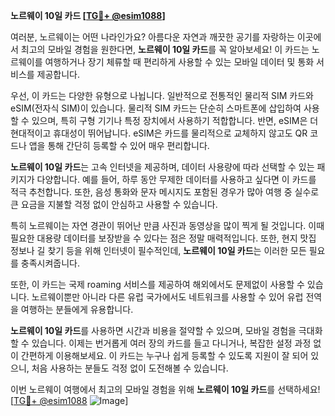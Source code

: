 **노르웨이 10일 카드 [[TG💪+ @esim1088](https://t.me/s/esim1088)]**

여러분, 노르웨이는 어떤 나라인가요? 아름다운 자연과 깨끗한 공기를 자랑하는 이곳에서 최고의 모바일 경험을 원한다면, **노르웨이 10일 카드**를 꼭 알아보세요! 이 카드는 노르웨이를 여행하거나 장기 체류할 때 편리하게 사용할 수 있는 모바일 데이터 및 통화 서비스를 제공합니다.

우선, 이 카드는 다양한 유형으로 나뉩니다. 일반적으로 전통적인 물리적 SIM 카드와 eSIM(전자식 SIM)이 있습니다. 물리적 SIM 카드는 단순히 스마트폰에 삽입하여 사용할 수 있으며, 특히 구형 기기나 특정 장치에서 사용하기 적합합니다. 반면, eSIM은 더 현대적이고 휴대성이 뛰어납니다. eSIM은 카드를 물리적으로 교체하지 않고도 QR 코드나 앱을 통해 간단히 등록할 수 있어 매우 편리합니다.

**노르웨이 10일 카드**는 고속 인터넷을 제공하며, 데이터 사용량에 따라 선택할 수 있는 패키지가 다양합니다. 예를 들어, 하루 동안 무제한 데이터를 사용하고 싶다면 이 카드를 적극 추천합니다. 또한, 음성 통화와 문자 메시지도 포함된 경우가 많아 여행 중 실수로 큰 요금을 지불할 걱정 없이 안심하고 사용할 수 있습니다.

특히 노르웨이는 자연 경관이 뛰어난 만큼 사진과 동영상을 많이 찍게 될 것입니다. 이때 필요한 대용량 데이터를 보장받을 수 있다는 점은 정말 매력적입니다. 또한, 현지 맛집 정보나 길 찾기 등을 위해 인터넷이 필수적인데, **노르웨이 10일 카드**는 이러한 모든 필요를 충족시켜줍니다.

또한, 이 카드는 국제 roaming 서비스를 제공하여 해외에서도 문제없이 사용할 수 있습니다. 노르웨이뿐만 아니라 다른 유럽 국가에서도 네트워크를 사용할 수 있어 유럽 전역을 여행하는 분들에게 유용합니다.

**노르웨이 10일 카드**를 사용하면 시간과 비용을 절약할 수 있으며, 모바일 경험을 극대화할 수 있습니다. 이제는 번거롭게 여러 장의 카드를 들고 다니거나, 복잡한 설정 과정 없이 간편하게 이용해보세요. 이 카드는 누구나 쉽게 등록할 수 있도록 지원이 잘 되어 있으니, 처음 사용하는 분들도 걱정 없이 도전해볼 수 있습니다.

이번 노르웨이 여행에서 최고의 모바일 경험을 위해 **노르웨이 10일 카드**를 선택하세요! [[TG💪+ @esim1088](https://t.me/s/esim1088) ![Image](https://i.postimg.cc/Y0z9fWf4/image.png)]